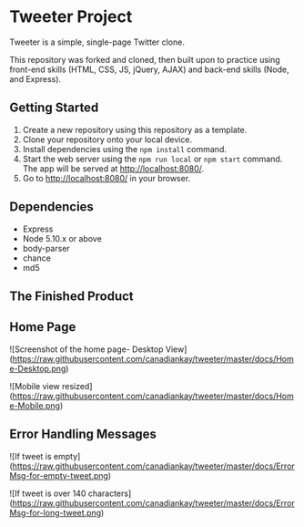 # Tweeter Project

Tweeter is a simple, single-page Twitter clone.

This repository was forked and cloned, then built upon to practice using front-end skills (HTML, CSS, JS, jQuery, AJAX) and back-end skills (Node, and Express). 

## Getting Started

1. Create a new repository using this repository as a template.
2. Clone your repository onto your local device.
3. Install dependencies using the `npm install` command.
3. Start the web server using the `npm run local` or `npm start` command. The app will be served at <http://localhost:8080/>.
4. Go to <http://localhost:8080/> in your browser.

## Dependencies

- Express
- Node 5.10.x or above
- body-parser
- chance
- md5

## The Finished Product

## Home Page
![Screenshot of the home page- Desktop View] (https://raw.githubusercontent.com/canadiankay/tweeter/master/docs/Home-Desktop.png)

![Mobile view resized] (https://raw.githubusercontent.com/canadiankay/tweeter/master/docs/Home-Mobile.png)

## Error Handling Messages

![If tweet is empty] (https://raw.githubusercontent.com/canadiankay/tweeter/master/docs/ErrorMsg-for-empty-tweet.png)

![If tweet is over 140 characters] (https://raw.githubusercontent.com/canadiankay/tweeter/master/docs/ErrorMsg-for-long-tweet.png)



